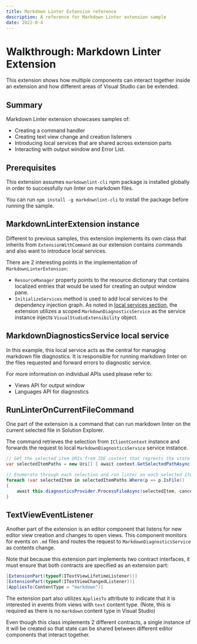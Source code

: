 ```yaml
---
title: Markdown Linter Extension reference
description: A reference for Markdown Linter extension sample
date: 2022-8-4
---
```


# Walkthrough: Markdown Linter Extension

This extension shows how multiple components can interact together inside an extension and how different areas of Visual Studio can be extended.

## Summary
Markdown Linter extension showcases samples of:

* Creating a command handler
* Creating text view change and creation listeners
* Introducing local services that are shared across extension parts
* Interacting with output window and Error List.

## Prerequisites
This extension assumes `markdownlint-cli` npm package is installed globally in order to successfully run linter on markdown files.

You can run `npm install -g markdownlint-cli` to install the package before running the sample.

## MarkdownLinterExtension instance
Different to previous samples, this extension implements its own class that inherits from `ExtensionWithCommand` as our extension contains commands and also want to introduce local services.

There are 2 interesting points in the implementation of `MarkdownLinterExtension`:

* `ResourceManager` property points to the resource dictionary that contains localized entries that would be used for creating an output window pane.
* `InitializeServices` method is used to add local services to the dependency injection graph. As noted in [local services section](../inside-the-sdk/extension-anatomy.md/#local-extension-services), the extension utilizes a scoped `MarkdownDiagnosticsService` as the service instance injects `VisualStudioExtensibility` object.

## MarkdownDiagnosticsService local service
In this example, this local service acts as the central for managing markdown file diagnostics. It is responsible for running markdown linter on the files requested and forward errors to diagnostic service.

For more information on individual APIs used please refer to:

* Views API for output window
* Languages API for diagnostics

## RunLinterOnCurrentFileCommand
One part of the extension is a command that can run markdown linter on the current selected file in Solution Explorer.

The command retrieves the selection from `IClientContext` instance and forwards the request to local `MarkdownDiagnosticsService` service instance.

```csharp
// Get the selected item URIs from IDE context that reprents the state when command was executed.
var selectedItemPaths = new Uri[] { await context.GetSelectedPathAsync(cancellationToken) };

// Enumerate through each selection and run linter on each selected item.
foreach (var selectedItem in selectedItemPaths.Where(p => p.IsFile))
{
    await this.diagnosticsProvider.ProcessFileAsync(selectedItem, cancellationToken);
}
```    

## TextViewEventListener
Another part of the extension is an editor component that listens for new editor view creation and changes to open views. This component monitors for events on `.md` files and routes the request to `MarkdownDiagnosticsService` as contents change.

Note that because this extension part implements two contract interfaces, it must ensure that both contracts are specified as an extension part:

```csharp
[ExtensionPart(typeof(ITextViewLifetimeListener))]
[ExtensionPart(typeof(ITextViewChangedListener))]
[AppliesTo(ContentType = "markdown")]
```

The extension part also utilizes `AppliesTo` attribute to indicate that it is interested in events from views with `text` content type. (Note, this is required as there is no `markdown` content type in Visual Studio)

Even though this class implements 2 different contracts, a single instance of it will be created so that state can be shared between different editor components that interact together.